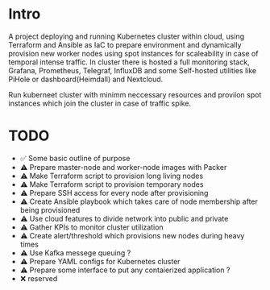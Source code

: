 
# Intro

A project deploying and running Kubernetes cluster within cloud, using Terraform and Ansible as IaC to prepare environment and dynamically provision new worker nodes using spot instances for scaleability in case of temporal intense traffic.
In cluster there is hosted a full monitoring stack, Grafana, Prometheus, Telegraf, InfluxDB and some Self-hosted utilities like PiHole or dashboard(Heimdall) and Nextcloud.

Run kuberneet cluster with minimm neccessary resources and proviion spot instances which join the cluster in case of traffic spike.



# TODO

- ✅ Some basic outline of purpose
- ⚠️   Prepare master-node and worker-node images with Packer
- ⚠️   Make Terraform script to provision long living nodes
- ⚠️   Make Terraform script to provision temporary nodes
- ⚠️   Prepare SSH access for every node after provisioning
- ⚠️   Create Ansible playbook which takes care of node membership after being provisioned
- ⚠️   Use cloud features to divide network into public and private
- ⚠️   Gather KPIs to monitor cluster utilization
- ⚠️   Create alert/threshold which provisions new nodes during heavy times
- ⚠️   Use Kafka messege queuing ?
- ⚠️   Prepare YAML configs for Kubernetes cluster
- ⚠️   Prepare some interface to put any contaierized application ?
- ❌  reserved
